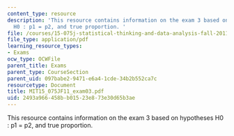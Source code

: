 ```yaml
---
content_type: resource
description: 'This resource contains information on the exam 3 based on hypotheses
  H0 : p1 = p2, and true proportion. '
file: /courses/15-075j-statistical-thinking-and-data-analysis-fall-2011/2493a966458bb01523e873e30d65b3ae_MIT15_075JF11_exam03.pdf
file_type: application/pdf
learning_resource_types:
- Exams
ocw_type: OCWFile
parent_title: Exams
parent_type: CourseSection
parent_uid: 097babe2-9471-e6a4-1cde-34b2b552ca7c
resourcetype: Document
title: MIT15_075JF11_exam03.pdf
uid: 2493a966-458b-b015-23e8-73e30d65b3ae
---
```

This resource contains information on the exam 3 based on hypotheses H0 : p1 = p2, and true proportion. 

